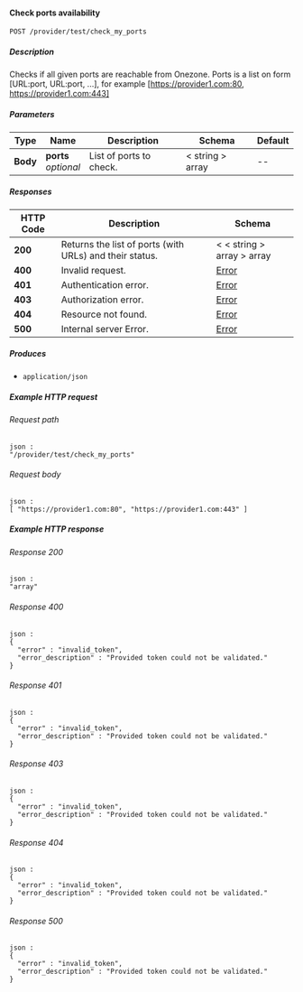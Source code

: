 
<a name="check_my_ports"></a>
#### Check ports availability
```
POST /provider/test/check_my_ports
```


##### Description
Checks if all given ports are reachable from Onezone.  Ports is a list on form [URL:port, URL:port, ...],  for example [https://provider1.com:80, https://provider1.com:443]


##### Parameters

|Type|Name|Description|Schema|Default|
|---|---|---|---|---|
|**Body**|**ports**  <br>*optional*|List of ports to check.|< string > array|--|


##### Responses

|HTTP Code|Description|Schema|
|---|---|---|
|**200**|Returns the list of ports (with URLs) and their status.|< < string > array > array|
|**400**|Invalid request.|[Error](../definitions/Error.md#error)|
|**401**|Authentication error.|[Error](../definitions/Error.md#error)|
|**403**|Authorization error.|[Error](../definitions/Error.md#error)|
|**404**|Resource not found.|[Error](../definitions/Error.md#error)|
|**500**|Internal server Error.|[Error](../definitions/Error.md#error)|


##### Produces

* `application/json`


##### Example HTTP request

###### Request path
```
json :
"/provider/test/check_my_ports"
```


###### Request body
```
json :
[ "https://provider1.com:80", "https://provider1.com:443" ]
```


##### Example HTTP response

###### Response 200
```
json :
"array"
```


###### Response 400
```
json :
{
  "error" : "invalid_token",
  "error_description" : "Provided token could not be validated."
}
```


###### Response 401
```
json :
{
  "error" : "invalid_token",
  "error_description" : "Provided token could not be validated."
}
```


###### Response 403
```
json :
{
  "error" : "invalid_token",
  "error_description" : "Provided token could not be validated."
}
```


###### Response 404
```
json :
{
  "error" : "invalid_token",
  "error_description" : "Provided token could not be validated."
}
```


###### Response 500
```
json :
{
  "error" : "invalid_token",
  "error_description" : "Provided token could not be validated."
}
```



